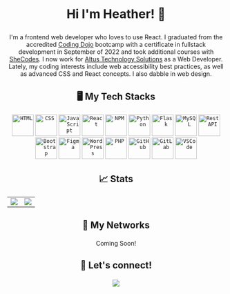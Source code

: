 # <p align="center">Hi I'm Heather! 👋</p>

<p align="center">
I'm a frontend web developer who loves to use React. I graduated from the accredited <a href="https://www.codingdojo.com/">Coding Dojo</a> bootcamp with a certificate in fullstack development in September of 2022 and took additional courses with <a href="https://www.shecodes.io/">SheCodes</a>. I now work for <a href="https://altusinc.co/">Altus Technology Solutions</a> as a Web Developer. Lately, my coding interests include web accessibility best practices, as well as advanced CSS and React concepts. I also dabble in web design.
</p>

## <p align="center">:desktop_computer: My Tech Stacks</p>

<div align="center">
	<code><img height="50" src="https://user-images.githubusercontent.com/25181517/192158954-f88b5814-d510-4564-b285-dff7d6400dad.png" alt="HTML" title="HTML" /></code>
	<code><img height="50" src="https://user-images.githubusercontent.com/25181517/183898674-75a4a1b1-f960-4ea9-abcb-637170a00a75.png" alt="CSS" title="CSS" /></code>
	<code><img height="50" src="https://user-images.githubusercontent.com/25181517/117447155-6a868a00-af3d-11eb-9cfe-245df15c9f3f.png" alt="JavaScript" title="JavaScript" /></code>
	<code><img height="50" src="https://user-images.githubusercontent.com/25181517/183897015-94a058a6-b86e-4e42-a37f-bf92061753e5.png" alt="React" title="React" /></code>
	<code><img height="50" src="https://user-images.githubusercontent.com/25181517/121401671-49102800-c959-11eb-9f6f-74d49a5e1774.png" alt="NPM" title="NPM" /></code>
	<code><img height="50" src="https://user-images.githubusercontent.com/25181517/183423507-c056a6f9-1ba8-4312-a350-19bcbc5a8697.png" alt="Python" title="Python" /></code>
	<code><img height="50" src="https://user-images.githubusercontent.com/25181517/183423775-2276e25d-d43d-4e58-890b-edbc88e915f7.png" alt="Flask" title="Flask" /></code>
	<code><img height="50" src="https://user-images.githubusercontent.com/25181517/183896128-ec99105a-ec1a-4d85-b08b-1aa1620b2046.png" alt="MySQL" title="MySQL" /></code>
	<code><img height="50" src="https://user-images.githubusercontent.com/25181517/192107858-fe19f043-c502-4009-8c47-476fc89718ad.png" alt="Rest API" title="Rest API" /></code>
	<code><img height="50" src="https://user-images.githubusercontent.com/25181517/183898054-b3d693d4-dafb-4808-a509-bab54cf5de34.png" alt="Bootstrap" title="Bootstrap" /></code>
	<code><img height="50" src="https://user-images.githubusercontent.com/25181517/189715289-df3ee512-6eca-463f-a0f4-c10d94a06b2f.png" alt="Figma" title="Figma" /></code>
	<code><img height="50" src="https://user-images.githubusercontent.com/25181517/192158957-b1256181-356c-46a3-beb9-487af08a6266.png" alt="WordPress" title="WordPress" /></code>
	<code><img height="50" src="https://user-images.githubusercontent.com/25181517/183570228-6a040b9f-3ddf-47a2-a201-743121dac664.png" alt="PHP" title="PHP" /></code>
	<code><img height="50" src="https://user-images.githubusercontent.com/25181517/192108374-8da61ba1-99ec-41d7-80b8-fb2f7c0a4948.png" alt="GitHub" title="GitHub" /></code>
	<code><img height="50" src="https://user-images.githubusercontent.com/25181517/192108376-c675d39b-90f6-4073-bde6-5a9291644657.png" alt="GitLab" title="GitLab" /></code>
	<code><img height="50" src="https://user-images.githubusercontent.com/25181517/192108891-d86b6220-e232-423a-bf5f-90903e6887c3.png" alt="VSCode" title="VSCode" /></code>
	
</div>

## <p align="center">:chart_with_upwards_trend: Stats</p>
<table align="center" border="0">
	<tr>
		<td>
			<a href="https://github.com/DenverCoder1/github-readme-streak-stats">
				<img src="https://github-readme-streak-stats.herokuapp.com/?user=heatherdice&theme=tokyonight&layout=compact">
			</a>	
		</td>
		<td>
			<a href="https://github.com/heatherdice/github-readme-stats">
				<img src="https://github-readme-stats.vercel.app/api/top-langs/?username=heatherdice&theme=tokyonight&layout=donut">
			</a>	
		</td>	
	</tr>	
</table>

## <p align="center">&#x1F465; My Networks</p>
<div align="center">
	Coming Soon!
</div>

## <p align="center">:handshake: Let's connect!</p>

<p align="center">
	<a href="https://www.linkedin.com/in/heather-dice/">
		<img src="https://img.shields.io/badge/LinkedIn-0077B5?style=for-the-badge&logo=linkedin&logoColor=white">
	</a>
</p>
